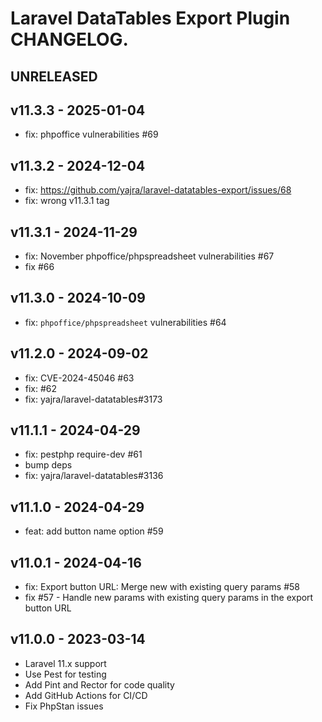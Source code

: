 # Laravel DataTables Export Plugin CHANGELOG.

## UNRELEASED

## v11.3.3 - 2025-01-04

- fix: phpoffice vulnerabilities #69

## v11.3.2 - 2024-12-04

- fix: https://github.com/yajra/laravel-datatables-export/issues/68
- fix: wrong v11.3.1 tag

## v11.3.1 - 2024-11-29

- fix: November phpoffice/phpspreadsheet vulnerabilities #67
- fix #66

## v11.3.0 - 2024-10-09

- fix: `phpoffice/phpspreadsheet` vulnerabilities #64

## v11.2.0 - 2024-09-02

- fix: CVE-2024-45046 #63
- fix: #62 
- fix: yajra/laravel-datatables#3173

## v11.1.1 - 2024-04-29

- fix: pestphp require-dev #61
- bump deps 
- fix: yajra/laravel-datatables#3136

## v11.1.0 - 2024-04-29

- feat: add button name option #59

## v11.0.1 - 2024-04-16

- fix: Export button URL: Merge new with existing query params #58
- fix #57 - Handle new params with existing query params in the export button URL

## v11.0.0 - 2023-03-14

- Laravel 11.x support
- Use Pest for testing
- Add Pint and Rector for code quality
- Add GitHub Actions for CI/CD
- Fix PhpStan issues
